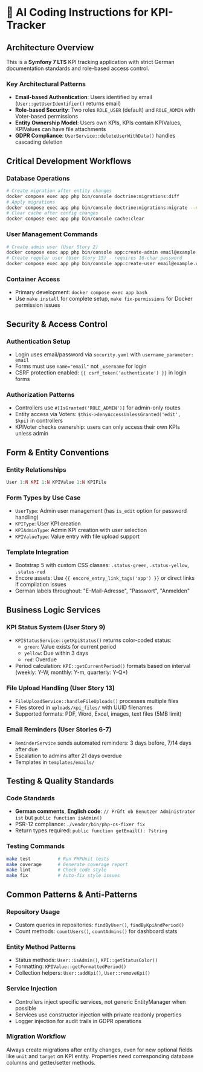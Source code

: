 # 🤖 AI Coding Instructions for KPI-Tracker

## Architecture Overview
This is a **Symfony 7 LTS** KPI tracking application with strict German documentation standards and role-based access control.

### Key Architectural Patterns
- **Email-based Authentication**: Users identified by email (`User::getUserIdentifier()` returns email)
- **Role-based Security**: Two roles `ROLE_USER` (default) and `ROLE_ADMIN` with Voter-based permissions
- **Entity Ownership Model**: Users own KPIs, KPIs contain KPIValues, KPIValues can have file attachments
- **GDPR Compliance**: `UserService::deleteUserWithData()` handles cascading deletion

## Critical Development Workflows

### Database Operations
```bash
# Create migration after entity changes
docker compose exec app php bin/console doctrine:migrations:diff
# Apply migrations  
docker compose exec app php bin/console doctrine:migrations:migrate --no-interaction
# Clear cache after config changes
docker compose exec app php bin/console cache:clear
```

### User Management Commands
```bash
# Create admin user (User Story 2)
docker compose exec app php bin/console app:create-admin email@example.com [password]
# Create regular user (User Story 15) - requires 16-char password
docker compose exec app php bin/console app:create-user email@example.com 1234567890123456 --first-name="Name"
```

### Container Access
- Primary development: `docker compose exec app bash`
- Use `make install` for complete setup, `make fix-permissions` for Docker permission issues

## Security & Access Control

### Authentication Setup
- Login uses email/password via `security.yaml` with `username_parameter: email`
- Forms must use `name="email"` not `_username` for login
- CSRF protection enabled: `{{ csrf_token('authenticate') }}` in login forms

### Authorization Patterns
- Controllers use `#[IsGranted('ROLE_ADMIN')]` for admin-only routes
- Entity access via Voters: `$this->denyAccessUnlessGranted('edit', $kpi)` in controllers
- KPIVoter checks ownership: users can only access their own KPIs unless admin

## Form & Entity Conventions

### Entity Relationships
```php
User 1:N KPI 1:N KPIValue 1:N KPIFile
```

### Form Types by Use Case
- `UserType`: Admin user management (has `is_edit` option for password handling)
- `KPIType`: User KPI creation  
- `KPIAdminType`: Admin KPI creation with user selection
- `KPIValueType`: Value entry with file upload support

### Template Integration
- Bootstrap 5 with custom CSS classes: `.status-green`, `.status-yellow`, `.status-red`
- Encore assets: Use `{{ encore_entry_link_tags('app') }}` or direct links if compilation issues
- German labels throughout: "E-Mail-Adresse", "Passwort", "Anmelden"

## Business Logic Services

### KPI Status System (User Story 9)
- `KPIStatusService::getKpiStatus()` returns color-coded status:
  - `green`: Value exists for current period
  - `yellow`: Due within 3 days  
  - `red`: Overdue
- Period calculation: `KPI::getCurrentPeriod()` formats based on interval (weekly: Y-W, monthly: Y-m, quarterly: Y-Q*)

### File Upload Handling (User Story 13)
- `FileUploadService::handleFileUploads()` processes multiple files
- Files stored in `uploads/kpi_files/` with UUID filenames
- Supported formats: PDF, Word, Excel, images, text files (5MB limit)

### Email Reminders (User Stories 6-7)
- `ReminderService` sends automated reminders: 3 days before, 7/14 days after due
- Escalation to admins after 21 days overdue
- Templates in `templates/emails/`

## Testing & Quality Standards

### Code Standards
- **German comments**, **English code**: `// Prüft ob Benutzer Administrator ist` but `public function isAdmin()`
- PSR-12 compliance: `./vendor/bin/php-cs-fixer fix`
- Return types required: `public function getEmail(): ?string`

### Testing Commands  
```bash
make test          # Run PHPUnit tests
make coverage      # Generate coverage report  
make lint          # Check code style
make fix           # Auto-fix style issues
```

## Common Patterns & Anti-Patterns

### Repository Usage
- Custom queries in repositories: `findByUser()`, `findByKpiAndPeriod()`
- Count methods: `countUsers()`, `countAdmins()` for dashboard stats

### Entity Method Patterns
- Status methods: `User::isAdmin()`, `KPI::getStatusColor()`
- Formatting: `KPIValue::getFormattedPeriod()`
- Collection helpers: `User::addKpi()`, `User::removeKpi()`

### Service Injection
- Controllers inject specific services, not generic EntityManager when possible
- Services use constructor injection with private readonly properties
- Logger injection for audit trails in GDPR operations

### Migration Workflow
Always create migrations after entity changes, even for new optional fields like `unit` and `target` on KPI entity. Properties need corresponding database columns and getter/setter methods.
